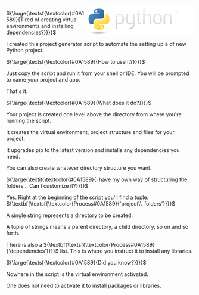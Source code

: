 
<img align="right" src="python_logo/python-logo@2x.png">


${\huge{\textsf{\textcolor{#0A1589}{Tired of creating virtual environments and installing dependencies?}}}}$

I created this project generator script to automate the setting up a of new Python project.



${\large{\textsf{\textcolor{#0A1589}{How to use it?}}}}$

Just copy the script and run it from your shell or IDE. You will be prompted to name your project and app.

That's it.


${\large{\textsf{\textcolor{#0A1589}{What does it do?}}}}$

Your project is created one level above the directory from where you're running the script.

It creates the virtual environment, project structure and files for your project.

It upgrades pip to the latest version and installs any dependencies you need.

You can also create whatever directory structure you want.


${\large{\textit{\textcolor{#0A1589}{I have my own way of structuring the folders... Can I customize it?}}}}$

Yes. Right at the beginning of the script you'll find a tuple: ${\textbf{\textsf{\textcolor{Process#0A1589}{'project\\_folders'}}}}$

A single string represents a directory to be created.

A tuple of strings means a parent directory, a child directory, so on and so forth.

There is also a ${\textbf{\textsf{\textcolor{Process#0A1589}{'dependencies'}}}}$ list. This is where you instruct it to install any libraries.


${\large{\textsf{\textcolor{#0A1589}{Did you know?}}}}$

Nowhere in the script is the virtual environment activated.

One does not need to activate it to install packages or libraries.



